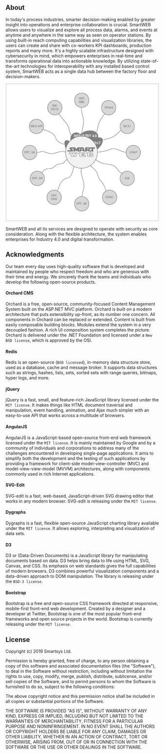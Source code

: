 #
## About
In today's process industries, smarter decision-making enabled by greater insight into operations and enterprise collaboration is crucial. SmartWEB allows users to visualize and explore all process data, alarms, and events at anytime and anywhere in the same way as seen on operator stations. By using built-in reach computing capabilities and 
visualization libraries, the users can create and share with co-workers KPI dashboards, production reports and many more. It's a highly scalable infrastructure designed with cybersecurity in mind, which empowers enterprises in real-time and transforms operational data into actionable knowledge. By utilizing state-of-the-art technologies for
interoperability with any installed based control system, SmartWEB acts as a single data hub between the factory floor and decision-makers.

![](./media/index/image1.png)

SmartWEB and all its services are designed to operate with security as  core consideration. Along with the flexible architecture, the system enables enterprises for Industry 4.0 and digital transformation.

## Acknowledgments
Our team every day uses high-quality software that is developed and maintained by people who respect freedom and who are generous with their time and energy. We sincerely thank the teams and individuals who develop the following open-source products.

#### Orchard CMS
Orchard is a free, open-source, community-focused Content Management System built on the ASP.NET MVC platform. Orchard is built on a modern architecture that puts extensibility up-front, as its number one concern. All components in Orchard can be replaced or extended. Content is built from easily composable building blocks. Modules extend the system in a very decoupled fashion. A rich UI composition system completes the picture. Orchard is delivered under the .NET Foundation and licensed under a `New BSD license`, which is approved by the OSI.

#### Redis
Redis is an open-source (`BSD licensed`), in-memory data structure store, used as a database, cache and message broker. It supports data structures such as strings, hashes, lists, sets, sorted sets with range queries, bitmaps, hyper logs, and more.

#### jQuery
jQuery is a fast, small, and feature-rich JavaScript library licensed under the `MIT license`. It makes things like HTML document traversal and manipulation, event handling, animation, and Ajax much simpler with an easy-to-use API that works across a multitude of browsers.

#### AngularJS
AngularJS is a JavaScript-based open-source front-end web framework licensed under the `MIT license`. It is mainly maintained by Google and by a community of individuals and corporations to address many of the challenges encountered in developing single-page applications. It aims to simplify both the development and the testing of such applications by providing a framework for client-side model-view-controller (MVC) and model-view-view-model (MVVM) architectures, along with components commonly used in rich Internet applications.

#### SVG-Edit
SVG-edit is a fast, web-based, JavaScript-driven SVG drawing editor that works in any modern browser. SVG-edit is releasing under the `MIT license`.

#### Dygraphs
Dygraphs is a fast, flexible open-source JavaScript charting library available under the `MIT license`. It allows exploring, interpreting and visualization of data sets.

#### D3
D3 or (Data-Driven Documents) is a JavaScript library for manipulating documents based on data. D3 helps bring data to life using HTML, SVG, Canvas, and CSS. Its emphasis on web standards gives the full capabilities of modern browsers. D3 combines powerful visualization components and a data-driven approach to DOM manipulation. The library is releasing under the `BSD-3 license`.

#### Bootstrap
Bootstrap is a free and open-source CSS framework directed at responsive, mobile-first front-end web development. Created by a designer and a developer at Twitter, Bootstrap is one of the most popular front-end frameworks and open source projects in the world. Bootstrap is currently releasing under the `MIT license`.

## License
Copyright (c) 2019 Smartsys Ltd.

Permission is hereby granted, free of charge, to any person obtaining a copy of this software and associated documentation files (the "Software"), to deal in the Software without restriction, including without limitation the rights to use, copy, modify, merge, publish, distribute, sublicense, and/or sell copies of the Software, and to permit persons to whom the Software is furnished to do so, subject to the following conditions:

The above copyright notice and this permission notice shall be included in all copies or substantial portions of the Software.

THE SOFTWARE IS PROVIDED "AS IS", WITHOUT WARRANTY OF ANY KIND, EXPRESS OR IMPLIED, INCLUDING BUT NOT LIMITED TO THE WARRANTIES OF MERCHANTABILITY, FITNESS FOR A PARTICULAR PURPOSE AND NONINFRINGEMENT. IN NO EVENT SHALL THE AUTHORS OR COPYRIGHT HOLDERS BE LIABLE FOR ANY CLAIM, DAMAGES OR OTHER LIABILITY, WHETHER IN AN ACTION OF CONTRACT, TORT OR OTHERWISE, ARISING FROM, OUT OF OR IN CONNECTION WITH THE SOFTWARE OR THE USE OR OTHER DEALINGS IN THE SOFTWARE.

